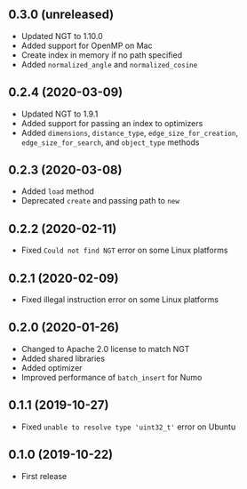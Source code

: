 ## 0.3.0 (unreleased)

- Updated NGT to 1.10.0
- Added support for OpenMP on Mac
- Create index in memory if no path specified
- Added `normalized_angle` and `normalized_cosine`

## 0.2.4 (2020-03-09)

- Updated NGT to 1.9.1
- Added support for passing an index to optimizers
- Added `dimensions`, `distance_type`, `edge_size_for_creation`, `edge_size_for_search`, and `object_type` methods

## 0.2.3 (2020-03-08)

- Added `load` method
- Deprecated `create` and passing path to `new`

## 0.2.2 (2020-02-11)

- Fixed `Could not find NGT` error on some Linux platforms

## 0.2.1 (2020-02-09)

- Fixed illegal instruction error on some Linux platforms

## 0.2.0 (2020-01-26)

- Changed to Apache 2.0 license to match NGT
- Added shared libraries
- Added optimizer
- Improved performance of `batch_insert` for Numo

## 0.1.1 (2019-10-27)

- Fixed `unable to resolve type 'uint32_t'` error on Ubuntu

## 0.1.0 (2019-10-22)

- First release

